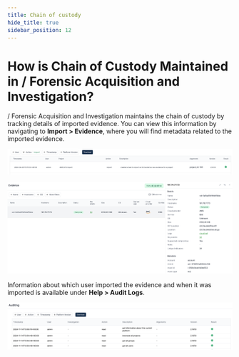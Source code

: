 ```yaml
---
title: Chain of custody
hide_title: true
sidebar_position: 12
---
```


# How is Chain of Custody Maintained in / Forensic Acquisition and Investigation?

/ Forensic Acquisition and Investigation maintains the chain of custody by tracking details of imported evidence. You can view this information by navigating to **Import > Evidence**, where you will find metadata related to the imported evidence.

![Evidence](/img/coc_audit.png)


![Audit Logs](/img/coc_evidence.png)


Information about which user imported the evidence and when it was imported is available under **Help > Audit Logs**.

![Audit Logs](/img/audit-logs.png)
